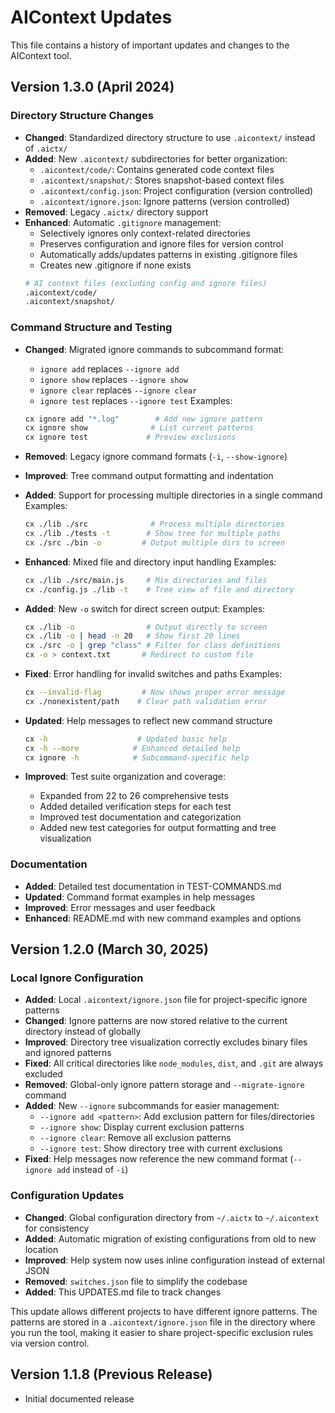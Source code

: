 # AIContext Updates

This file contains a history of important updates and changes to the AIContext tool.

## Version 1.3.0 (April 2024)

### Directory Structure Changes
- **Changed**: Standardized directory structure to use `.aicontext/` instead of `.aictx/`
- **Added**: New `.aicontext/` subdirectories for better organization:
  - `.aicontext/code/`: Contains generated code context files
  - `.aicontext/snapshot/`: Stores snapshot-based context files
  - `.aicontext/config.json`: Project configuration (version controlled)
  - `.aicontext/ignore.json`: Ignore patterns (version controlled)
- **Removed**: Legacy `.aictx/` directory support
- **Enhanced**: Automatic `.gitignore` management:
  - Selectively ignores only context-related directories
  - Preserves configuration and ignore files for version control
  - Automatically adds/updates patterns in existing .gitignore files
  - Creates new .gitignore if none exists
  ```bash
  # AI context files (excluding config and ignore files)
  .aicontext/code/
  .aicontext/snapshot/
  ```

### Command Structure and Testing
- **Changed**: Migrated ignore commands to subcommand format:
  - `ignore add` replaces `--ignore add`
  - `ignore show` replaces `--ignore show`
  - `ignore clear` replaces `--ignore clear`
  - `ignore test` replaces `--ignore test`
  Examples:
  ```bash
  cx ignore add "*.log"        # Add new ignore pattern
  cx ignore show              # List current patterns
  cx ignore test             # Preview exclusions
  ```

- **Removed**: Legacy ignore command formats (`-i`, `--show-ignore`)
- **Improved**: Tree command output formatting and indentation
- **Added**: Support for processing multiple directories in a single command
  Examples:
  ```bash
  cx ./lib ./src              # Process multiple directories
  cx ./lib ./tests -t        # Show tree for multiple paths
  cx ./src ./bin -o         # Output multiple dirs to screen
  ```

- **Enhanced**: Mixed file and directory input handling
  Examples:
  ```bash
  cx ./lib ./src/main.js     # Mix directories and files
  cx ./config.js ./lib -t    # Tree view of file and directory
  ```

- **Added**: New `-o` switch for direct screen output:
  Examples:
  ```bash
  cx ./lib -o                # Output directly to screen
  cx ./lib -o | head -n 20   # Show first 20 lines
  cx ./src -o | grep "class" # Filter for class definitions
  cx -o > context.txt       # Redirect to custom file
  ```

- **Fixed**: Error handling for invalid switches and paths
  Examples:
  ```bash
  cx --invalid-flag         # Now shows proper error message
  cx ./nonexistent/path    # Clear path validation error
  ```

- **Updated**: Help messages to reflect new command structure
  ```bash
  cx -h                    # Updated basic help
  cx -h --more            # Enhanced detailed help
  cx ignore -h            # Subcommand-specific help
  ```

- **Improved**: Test suite organization and coverage:
  - Expanded from 22 to 26 comprehensive tests
  - Added detailed verification steps for each test
  - Improved test documentation and categorization
  - Added new test categories for output formatting and tree visualization

### Documentation
- **Added**: Detailed test documentation in TEST-COMMANDS.md
- **Updated**: Command format examples in help messages
- **Improved**: Error messages and user feedback
- **Enhanced**: README.md with new command examples and options

## Version 1.2.0 (March 30, 2025)

### Local Ignore Configuration
- **Added**: Local `.aicontext/ignore.json` file for project-specific ignore patterns
- **Changed**: Ignore patterns are now stored relative to the current directory instead of globally
- **Improved**: Directory tree visualization correctly excludes binary files and ignored patterns
- **Fixed**: All critical directories like `node_modules`, `dist`, and `.git` are always excluded
- **Removed**: Global-only ignore pattern storage and `--migrate-ignore` command
- **Added**: New `--ignore` subcommands for easier management:
  - `--ignore add <pattern>`: Add exclusion pattern for files/directories
  - `--ignore show`: Display current exclusion patterns
  - `--ignore clear`: Remove all exclusion patterns
  - `--ignore test`: Show directory tree with current exclusions
- **Fixed**: Help messages now reference the new command format (`--ignore add` instead of `-i`)

### Configuration Updates
- **Changed**: Global configuration directory from `~/.aictx` to `~/.aicontext` for consistency
- **Added**: Automatic migration of existing configurations from old to new location
- **Improved**: Help system now uses inline configuration instead of external JSON
- **Removed**: `switches.json` file to simplify the codebase
- **Added**: This UPDATES.md file to track changes

This update allows different projects to have different ignore patterns. The patterns are stored in a `.aicontext/ignore.json` file in the directory where you run the tool, making it easier to share project-specific exclusion rules via version control.

## Version 1.1.8 (Previous Release)

- Initial documented release